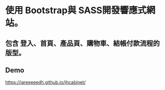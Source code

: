 
# 使用 Bootstrap與 SASS開發響應式網站。
## 包含 登入、首頁、產品頁、購物車、結帳付款流程的版型。 ##

## Demo ##
https://jareeeeedh.github.io/jhcabinet/
